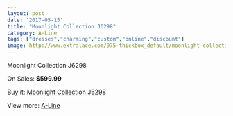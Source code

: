 ```yaml
---
layout: post
date: '2017-05-15'
title: "Moonlight Collection J6298"
category: A-Line
tags: ["dresses","charming","custom","online","discount"]
image: http://www.extralace.com/975-thickbox_default/moonlight-collection-j6298.jpg
---
```

Moonlight Collection J6298

On Sales: **$599.99**
<a href="https://www.extralace.com/a-line/467-moonlight-collection-j6298.html"><amp-img layout="responsive" width="600" height="600" src="//www.extralace.com/975-thickbox_default/moonlight-collection-j6298.jpg" alt="Moonlight Collection J6298 0" /></a>

Buy it: [Moonlight Collection J6298](https://www.extralace.com/a-line/467-moonlight-collection-j6298.html "Moonlight Collection J6298")

View more: [A-Line](https://www.extralace.com/2-a-line "A-Line")